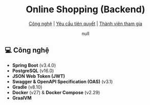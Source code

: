 <h1 align="center" style="font-weight: bold;">Online Shopping (Backend)</h1>

<p align="center">
<a href="#tech">Công nghệ</a> |
<a href="#started">Yêu cầu tiên quyết</a> |
<a href="#colab">Thành viên tham gia</a>

</p>


<p align="center">null</p>

<h2 id="technologies">💻 Công nghệ</h2>

- **Spring Boot** (v3.4.0)
- **PostgreSQL** (v16.0)
- **JSON Web Token (JWT)**
- **Swagger & OpenAPI Specification (OAS)** (v3.1)
- **Gradle** (v8.10)
- **Docker** (v27) & **Docker Compose** (v2.29)
- **GraalVM**
